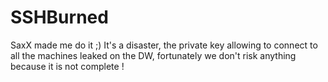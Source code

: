 # SSHBurned
SaxX made me do it ;) It's a disaster, the private key allowing to connect to all the machines leaked on the DW, fortunately we don't risk anything because it is not complete !
